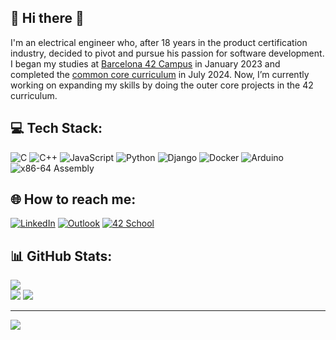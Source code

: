 ## 💫 Hi there 👋
I'm an electrical engineer who, after 18 years in the product certification industry, decided to pivot and pursue his passion for software development. I began my studies at <a href="https://www.42barcelona.com/es/" rel="nofollow">Barcelona 42 Campus</a> in January 2023 and completed the <a href="https://github.com/jesuserr/42cursus" rel="nofollow">common core curriculum</a> in July 2024. Now, I’m currently working on expanding my skills by doing the outer core projects in the 42 curriculum.<br>

## 💻 Tech Stack:
![C](https://img.shields.io/badge/c-%2300599C.svg?style=for-the-badge&logo=c&logoColor=white) ![C++](https://img.shields.io/badge/c++-%2300599C.svg?style=for-the-badge&logo=c%2B%2B&logoColor=white) ![JavaScript](https://img.shields.io/badge/javascript-%23323330.svg?style=for-the-badge&logo=javascript&logoColor=%23F7DF1E) ![Python](https://img.shields.io/badge/python-3670A0?style=for-the-badge&logo=python&logoColor=ffdd54) ![Django](https://img.shields.io/badge/django-%23092E20.svg?style=for-the-badge&logo=django&logoColor=white) ![Docker](https://img.shields.io/badge/docker-%230db7ed.svg?style=for-the-badge&logo=docker&logoColor=white) ![Arduino](https://img.shields.io/badge/-Arduino-00979D?style=for-the-badge&logo=Arduino&logoColor=white) ![x86-64 Assembly](https://img.shields.io/badge/x86--64%20Assembly-%23DD0031.svg?style=for-the-badge&logo=assembly&logoColor=white)


## 🌐 How to reach me:
[![LinkedIn](https://img.shields.io/badge/LinkedIn-%230077B5.svg?logo=linkedin&logoColor=white)](https://linkedin.com/in/jesus-serrano-b386a5b7/) 
[![Outlook](https://img.shields.io/badge/Outlook-0078D4?style=flat&logo=microsoft-outlook&logoColor=white)](mailto:jesus.serrano@outlook.com)
[![42 School](https://img.shields.io/badge/My%20Profile-000000?style=flat&logo=42&logoColor=white)](https://profile.intra.42.fr/users/jesuserr)

## 📊 GitHub Stats:
![](https://github-readme-stats.vercel.app/api/top-langs/?username=jesuserr&theme=transparent&hide_border=false&include_all_commits=true&count_private=true&layout=compact)<br/>
![](https://github-readme-stats.vercel.app/api?username=jesuserr&theme=transparent&hide_border=false&include_all_commits=true&count_private=true)
![](https://github-readme-streak-stats.herokuapp.com/?user=jesuserr&theme=transparent&hide_border=false)<br/>

---
[![](https://visitcount.itsvg.in/api?id=jesuserr&icon=0&color=0)](https://visitcount.itsvg.in)
<!-- Proudly created with GPRM ( https://gprm.itsvg.in ) -->
